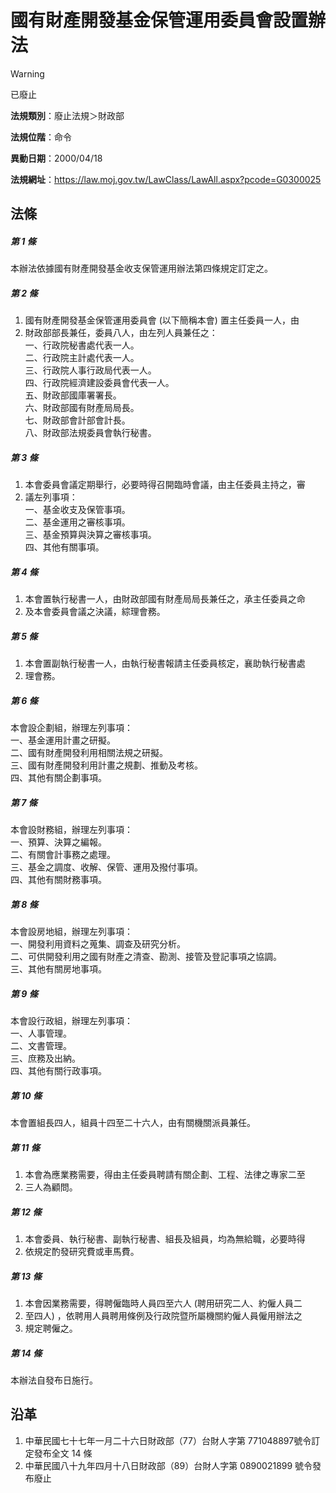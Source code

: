 # 國有財產開發基金保管運用委員會設置辦法


> [!WARNING]
> 已廢止


**法規類別**：廢止法規＞財政部

**法規位階**：命令

**異動日期**：2000/04/18  

**法規網址**：https://law.moj.gov.tw/LawClass/LawAll.aspx?pcode=G0300025



## 法條
##### 第 1 條
本辦法依據國有財產開發基金收支保管運用辦法第四條規定訂定之。

##### 第 2 條
1. 國有財產開發基金保管運用委員會 (以下簡稱本會) 置主任委員一人，由
1. 財政部部長兼任，委員八人，由左列人員兼任之：  
一、行政院秘書處代表一人。  
二、行政院主計處代表一人。  
三、行政院人事行政局代表一人。  
四、行政院經濟建設委員會代表一人。  
五、財政部國庫署署長。  
六、財政部國有財產局局長。  
七、財政部會計部會計長。  
八、財政部法規委員會執行秘書。

##### 第 3 條
1. 本會委員會議定期舉行，必要時得召開臨時會議，由主任委員主持之，審
1. 議左列事項：  
一、基金收支及保管事項。  
二、基金運用之審核事項。  
三、基金預算與決算之審核事項。  
四、其他有關事項。

##### 第 4 條
1. 本會置執行秘書一人，由財政部國有財產局局長兼任之，承主任委員之命
1. 及本會委員會議之決議，綜理會務。

##### 第 5 條
1. 本會置副執行秘書一人，由執行秘書報請主任委員核定，襄助執行秘書處
1. 理會務。

##### 第 6 條
本會設企劃組，辦理左列事項：  
一、基金運用計畫之研擬。  
二、國有財產開發利用相關法規之研擬。  
三、國有財產開發利用計畫之規劃、推動及考核。  
四、其他有關企劃事項。

##### 第 7 條
本會設財務組，辦理左列事項：  
一、預算、決算之編報。  
二、有關會計事務之處理。  
三、基金之調度、收解、保管、運用及撥付事項。  
四、其他有關財務事項。

##### 第 8 條
本會設房地組，辦理左列事項：  
一、開發利用資料之蒐集、調查及研究分析。  
二、可供開發利用之國有財產之清查、勘測、接管及登記事項之協調。  
三、其他有關房地事項。

##### 第 9 條
本會設行政組，辦理左列事項：  
一、人事管理。  
二、文書管理。  
三、庶務及出納。  
四、其他有關行政事項。

##### 第 10 條
本會置組長四人，組員十四至二十六人，由有關機關派員兼任。

##### 第 11 條
1. 本會為應業務需要，得由主任委員聘請有關企劃、工程、法律之專家二至
1. 三人為顧問。

##### 第 12 條
1. 本會委員、執行秘書、副執行秘書、組長及組員，均為無給職，必要時得
1. 依規定酌發研究費或車馬費。

##### 第 13 條
1. 本會因業務需要，得聘僱臨時人員四至六人 (聘用研究二人、約僱人員二
1. 至四人) ，依聘用人員聘用條例及行政院暨所屬機關約僱人員僱用辦法之
1. 規定聘僱之。

##### 第 14 條
本辦法自發布日施行。

## 沿革
1. 中華民國七十七年一月二十六日財政部（77）台財人字第 771048897號令訂定發布全文 14 條
1. 中華民國八十九年四月十八日財政部（89）台財人字第 0890021899 號令發布廢止
